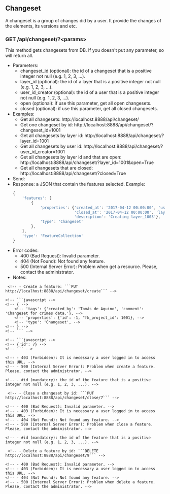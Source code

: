 ## Changeset

A changeset is a group of changes did by a user. It provide the changes of the elements, its versions and etc.


###  GET /api/changeset/?\<params>

This method gets changesets from DB. If you doesn't put any parameter, so will return all.
- Parameters:
    - changeset_id (optional): the id of a changeset that is a positive integer not null (e.g. 1, 2, 3, ...).
    - layer_id (optional): the id of a layer that is a positive integer not null (e.g. 1, 2, 3, ...).
    - user_id_creator (optional): the id of a user that is a positive integer not null (e.g. 1, 2, 3, ...).
    - open (optional): if use this parameter, get all open changesets.
    - closed (optional): if use this parameter, get all closed changesets.
- Examples:
    - Get all changesets: http://localhost:8888/api/changeset/
    - Get one changeset by id: http://localhost:8888/api/changeset/?changeset_id=1001
    - Get all changesets by layer id: http://localhost:8888/api/changeset/?layer_id=1001
    - Get all changesets by user id:  http://localhost:8888/api/changeset/?user_id_creator=1001
    - Get all changesets by layer id and that are open: http://localhost:8888/api/changeset/?layer_id=1001&open=True
    - Get all changesets that are closed: http://localhost:8888/api/changeset/?closed=True
- Send:
- Response: a JSON that contain the features selected. Example:
    ```javascript
    {
        'features': [
            {
                'properties': {'created_at': '2017-04-12 00:00:00', 'user_id_creator': 1005, 'changeset_id': 1003,
                               'closed_at': '2017-04-12 00:00:00', 'layer_id': 1003,
                               'description': 'Creating layer_1003'},
                'type': 'Changeset'
            },
        ],
        'type': 'FeatureCollection'
    }
    ```
- Error codes:
    - 400 (Bad Request): Invalid parameter.
    - 404 (Not Found): Not found any feature.
    - 500 (Internal Server Error): Problem when get a resource. Please, contact the administrator.
- Notes:


<!-- ### POST /api/changeset/create -->

<!-- This method create a new changeset described in a JSON. -->
<!-- - Parameters: -->
<!-- - Examples: -->
     <!-- - Create a feature: ```PUT http://localhost:8888/api/changeset/create``` -->
<!-- - Send: a JSON describing the feature. Example: -->
    <!-- ```javascript -->
    <!-- { -->
        <!-- 'tags': {'created_by': 'Tomás de Aquino', 'comment': 'Changeset for crimes data.'}, -->
        <!-- 'properties': {'id': -1, "fk_project_id": 1001}, -->
        <!-- 'type': 'Changeset', -->
    <!-- } -->
    <!-- ``` -->
<!-- - Response: a JSON that contain the id of the feature created. Example: -->
    <!-- ```javascript -->
    <!-- {'id': 7} -->
    <!-- ``` -->
<!-- - Error codes: -->
    <!-- - 403 (Forbidden): It is necessary a user logged in to access this URL. -->
    <!-- - 500 (Internal Server Error): Problem when create a feature. Please, contact the administrator. -->
<!-- - Notes: The key "id", when send a JSON, is indifferent. It is just there to know where the key "id" have to be. -->


<!-- - PUT /api/changeset/update -->


<!-- ### POST /api/changeset/close/#id -->

<!-- This method close a changeset by id = #id. -->
<!-- - Parameters: -->
    <!-- - #id (mandatory): the id of the feature that is a positive integer not null (e.g. 1, 2, 3, ...). -->
<!-- - Examples: -->
     <!-- - Close a changeset by id: ```PUT http://localhost:8888/api/changeset/close/7``` -->
<!-- - Send: -->
<!-- - Response: -->
<!-- - Error codes: -->
    <!-- - 400 (Bad Request): Invalid parameter. -->
    <!-- - 403 (Forbidden): It is necessary a user logged in to access this URL. -->
    <!-- - 404 (Not Found): Not found any feature. -->
    <!-- - 500 (Internal Server Error): Problem when close a feature. Please, contact the administrator. -->
<!-- - Notes: -->


<!-- ### DELETE /api/changeset/delete/#id -->

<!-- This method delete one changeset by id = #id. -->
<!-- - Parameters: -->
    <!-- - #id (mandatory): the id of the feature that is a positive integer not null (e.g. 1, 2, 3, ...). -->
<!-- - Examples: -->
     <!-- - Delete a feature by id: ```DELETE http://localhost:8888/api/changeset/9``` -->
<!-- - Send: -->
<!-- - Response: -->
<!-- - Error codes: -->
    <!-- - 400 (Bad Request): Invalid parameter. -->
    <!-- - 403 (Forbidden): It is necessary a user logged in to access this URL. -->
    <!-- - 404 (Not Found): Not found any feature. -->
    <!-- - 500 (Internal Server Error): Problem when delete a feature. Please, contact the administrator. -->
<!-- - Notes: -->
